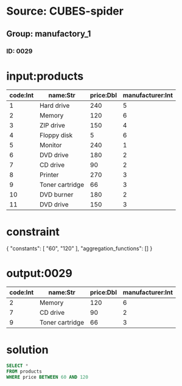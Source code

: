 # Source: CUBES-spider
## Group: manufactory_1
### ID: 0029

# input:products

| code:Int | name:Str | price:Dbl | manufacturer:Int |
|---|---|---|---|
| 1 | Hard drive | 240 | 5 |
| 2 | Memory | 120 | 6 |
| 3 | ZIP drive | 150 | 4 |
| 4 | Floppy disk | 5 | 6 |
| 5 | Monitor | 240 | 1 |
| 6 | DVD drive | 180 | 2 |
| 7 | CD drive | 90 | 2 |
| 8 | Printer | 270 | 3 |
| 9 | Toner cartridge | 66 | 3 |
| 10 | DVD burner | 180 | 2 |
| 11 | DVD drive | 150 | 3 |

# constraint

{
  "constants": [
    "60",
    "120"
  ],
  "aggregation_functions": []
}

# output:0029

| code:Int | name:Str | price:Dbl | manufacturer:Int |
|---|---|---|---|
| 2 | Memory | 120 | 6 |
| 7 | CD drive | 90 | 2 |
| 9 | Toner cartridge | 66 | 3 |

# solution

```sql
SELECT *
FROM products
WHERE price BETWEEN 60 AND 120
```

